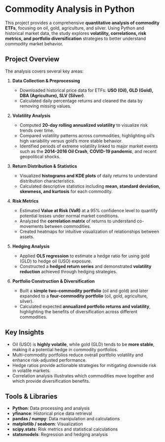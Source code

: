 # Commodity Analysis in Python

This project provides a comprehensive **quantitative analysis of commodity ETFs**, focusing on oil, gold, agriculture, and silver. Using Python and historical market data, the study explores **volatility, correlations, risk metrics, and portfolio diversification** strategies to better understand commodity market behavior.

## Project Overview

The analysis covers several key areas:

1. **Data Collection & Preprocessing**
   - Downloaded historical price data for ETFs: **USO (Oil), GLD (Gold), DBA (Agriculture), SLV (Silver)**.
   - Calculated daily percentage returns and cleaned the data by removing missing values.

2. **Volatility Analysis**
   - Computed **20-day rolling annualized volatility** to visualize risk trends over time.
   - Compared volatility patterns across commodities, highlighting oil’s high variability versus gold’s more stable behavior.
   - Identified periods of extreme volatility linked to major market events such as the **2014-2016 Oil Crash**, **COVID-19 pandemic**, and recent geopolitical shocks.

3. **Return Distribution & Statistics**
   - Visualized **histograms and KDE plots** of daily returns to understand distribution characteristics.
   - Calculated descriptive statistics including **mean, standard deviation, skewness, and kurtosis** for each commodity.

4. **Risk Metrics**
   - Estimated **Value at Risk (VaR)** at a 95% confidence level to quantify potential losses under normal market conditions.
   - Analyzed the **correlation matrix** of returns to understand co-movements between commodities.
   - Created heatmaps for intuitive visualization of relationships between assets.

5. **Hedging Analysis**
   - Applied **OLS regression** to estimate a hedge ratio for using gold (GLD) to hedge oil (USO) exposure.
   - Constructed a **hedged return series** and demonstrated **volatility reduction** achieved through hedging strategies.

6. **Portfolio Construction & Diversification**
   - Built a **simple two-commodity portfolio** (oil and gold) and later expanded to a **four-commodity portfolio** (oil, gold, agriculture, silver).
   - Calculated expected **annualized portfolio returns and volatility**, highlighting the benefits of diversification across different commodities.

## Key Insights

- Oil (USO) is **highly volatile**, while gold (GLD) tends to be **more stable**, making it a potential hedge in commodity portfolios.
- Multi-commodity portfolios reduce overall portfolio volatility and enhance risk-adjusted performance.
- Hedge ratios provide actionable strategies for mitigating downside risk in volatile markets.
- Correlation analysis illustrates which commodities move together and which provide diversification benefits.

## Tools & Libraries

- **Python**: Data processing and analysis
- **yfinance**: Historical price data retrieval
- **pandas / numpy**: Data manipulation and calculations
- **matplotlib / seaborn**: Visualization
- **scipy.stats**: Risk metrics and statistical calculations
- **statsmodels**: Regression and hedging analysis
